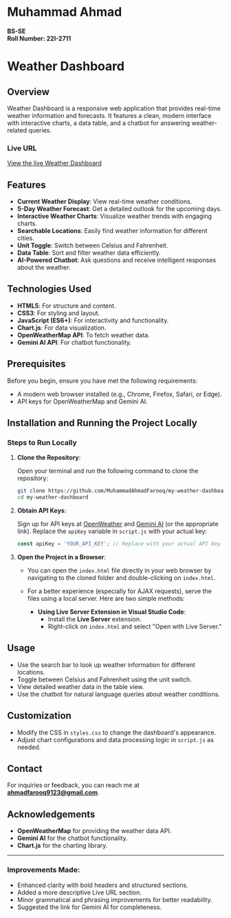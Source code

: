 
# Muhammad Ahmad
**BS-SE**  
**Roll Number: 22I-2711**

# Weather Dashboard

## Overview

Weather Dashboard is a responsive web application that provides real-time weather information and forecasts. It features a clean, modern interface with interactive charts, a data table, and a chatbot for answering weather-related queries.

### Live URL

[View the live Weather Dashboard](https://muhammadahmadfarooq.github.io/my-weather-dashboard/)

## Features

- **Current Weather Display**: View real-time weather conditions.
- **5-Day Weather Forecast**: Get a detailed outlook for the upcoming days.
- **Interactive Weather Charts**: Visualize weather trends with engaging charts.
- **Searchable Locations**: Easily find weather information for different cities.
- **Unit Toggle**: Switch between Celsius and Fahrenheit.
- **Data Table**: Sort and filter weather data efficiently.
- **AI-Powered Chatbot**: Ask questions and receive intelligent responses about the weather.

## Technologies Used

- **HTML5**: For structure and content.
- **CSS3**: For styling and layout.
- **JavaScript (ES6+)**: For interactivity and functionality.
- **Chart.js**: For data visualization.
- **OpenWeatherMap API**: To fetch weather data.
- **Gemini AI API**: For chatbot functionality.

## Prerequisites

Before you begin, ensure you have met the following requirements:

- A modern web browser installed (e.g., Chrome, Firefox, Safari, or Edge).
- API keys for OpenWeatherMap and Gemini AI.

## Installation and Running the Project Locally

### Steps to Run Locally

1. **Clone the Repository**:

   Open your terminal and run the following command to clone the repository:

   ```bash
   git clone https://github.com/MuhammadAhmadFarooq/my-weather-dashboard
   cd my-weather-dashboard
   ```

2. **Obtain API Keys**:

   Sign up for API keys at [OpenWeather](https://openweathermap.org/api) and [Gemini AI](https://gemini.com/api) (or the appropriate link). Replace the `apiKey` variable in `script.js` with your actual key:

   ```javascript
   const apiKey = 'YOUR_API_KEY'; // Replace with your actual API key
   ```

3. **Open the Project in a Browser**:

   - You can open the `index.html` file directly in your web browser by navigating to the cloned folder and double-clicking on `index.html`.

   - For a better experience (especially for AJAX requests), serve the files using a local server. Here are two simple methods:

     - **Using Live Server Extension in Visual Studio Code**:
       - Install the **Live Server** extension.
       - Right-click on `index.html` and select "Open with Live Server."

## Usage

- Use the search bar to look up weather information for different locations.
- Toggle between Celsius and Fahrenheit using the unit switch.
- View detailed weather data in the table view.
- Use the chatbot for natural language queries about weather conditions.

## Customization

- Modify the CSS in `styles.css` to change the dashboard's appearance.
- Adjust chart configurations and data processing logic in `script.js` as needed.

## Contact

For inquiries or feedback, you can reach me at **ahmadfarooq9123@gmail.com**.

## Acknowledgements

- **OpenWeatherMap** for providing the weather data API.
- **Gemini AI** for the chatbot functionality.
- **Chart.js** for the charting library.

---

### Improvements Made:
- Enhanced clarity with bold headers and structured sections.
- Added a more descriptive Live URL section.
- Minor grammatical and phrasing improvements for better readability.
- Suggested the link for Gemini AI for completeness.

